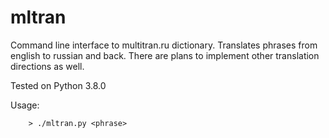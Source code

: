 mltran
======

Command line interface to multitran.ru dictionary.
Translates phrases from english to russian and back.
There are plans to implement other translation directions as well.

Tested on Python 3.8.0

Usage:
```
    > ./mltran.py <phrase>
```
